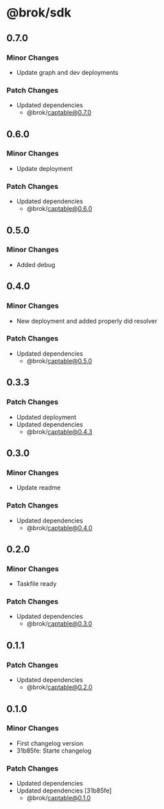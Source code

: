 # @brok/sdk

## 0.7.0

### Minor Changes

- Update graph and dev deployments

### Patch Changes

- Updated dependencies
  - @brok/captable@0.7.0

## 0.6.0

### Minor Changes

- Update deployment

### Patch Changes

- Updated dependencies
  - @brok/captable@0.6.0

## 0.5.0

### Minor Changes

- Added debug

## 0.4.0

### Minor Changes

- New deployment and added properly did resolver

### Patch Changes

- Updated dependencies
  - @brok/captable@0.5.0

## 0.3.3

### Patch Changes

- Updated deployment
- Updated dependencies
  - @brok/captable@0.4.3

## 0.3.0

### Minor Changes

- Update readme

### Patch Changes

- Updated dependencies
  - @brok/captable@0.4.0

## 0.2.0

### Minor Changes

- Taskfile ready

### Patch Changes

- Updated dependencies
  - @brok/captable@0.3.0

## 0.1.1

### Patch Changes

- Updated dependencies
  - @brok/captable@0.2.0

## 0.1.0

### Minor Changes

- First changelog version
- 31b85fe: Starte changelog

### Patch Changes

- Updated dependencies
- Updated dependencies [31b85fe]
  - @brok/captable@0.1.0
